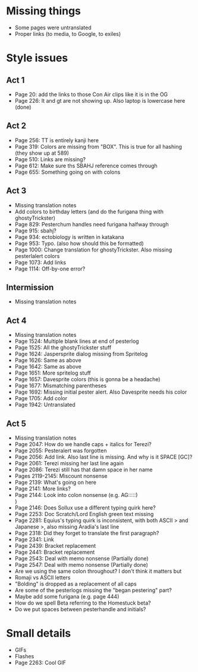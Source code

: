 # Missing things
* Some pages were untranslated
* Proper links (to media, to Google, to exiles)

# Style issues
## Act 1
* Page 20: add the links to those Con Air clips like it is in the OG
* Page 226: lt and gt are not showing up. Also laptop is lowercase here (done)
## Act 2
* Page 256: TT is entirely kanji here
* Page 319: Colors are missing from "BOX". This is true for all hashing (they show up at 589)
* Page 510: Links are missing?
* Page 612: Make sure ths SBAHJ reference comes through
* Page 655: Something going on with colons
## Act 3
* Missing translation notes
* Add colors to birthday letters (and do the furigana thing with ghostyTrickster)
* Page 829: Pesterchum handles need furigana halfway through
* Page 915: sbahj?
* Page 934: ectobiology is written in katakana
* Page 953: Typo. (also how should this be formatted)
* Page 1000: Change translation for ghostyTrickster. Also missing pesterlalert colors
* Page 1073: Add links
* Page 1114: Off-by-one error?
## Intermission
* Missing translation notes
## Act 4
* Missing translation notes
* Page 1524: Multiple blank lines at end of pesterlog
* Page 1525: All the ghostyTrickster stuff
* Page 1624: Jaspersprite dialog missing from Spritelog
* Page 1626: Same as above
* Page 1642: Same as above
* Page 1651: More spritelog stuff
* Page 1657: Davesprite colors (this is gonna be a headache)
* Page 1677: Mismatching parentheses
* Page 1692: Missing initial pester alert. Also Davesprite needs his color
* Page 1705: Add color
* Page 1942: Untranslated
## Act 5
* Missing translation notes
* Page 2047: How do we handle caps + italics for Terezi?
* Page 2055: Pesteralert was forgotten
* Page 2056: Add link. Also last line is missing. And why is it SPACE [GC]?
* Page 2061: Terezi missing her last line again
* Page 2086: Terezi still has that damn space in her name
* Pages 2119-2145: Miscount nonsense
* Page 2139: What's going on here
* Page 2141: More links?
* Page 2144: Look into colon nonsense (e.g. AG:::::)<br />)
* Page 2146: Does Sollux use a different typing quirk here?
* Page 2253: Doc Scratch/Lord English green text missing
* Page 2281: Equius's typing quirk is inconsistent, with both ASCII > and Japanese >, also missing Aradia's last line
* Page 2318: Did they forget to translate the first paragraph?
* Page 2341: Link
* Page 2439: Bracket replacement
* Page 2441: Bracket replacement
* Page 2543: Deal with memo nonsense (Partially done)
* Page 2547: Deal with memo nonsense (Partially done)
* Are we using the same colon throughout? I don't think it matters but
* Romaji vs ASCII letters
* "Bolding" is dropped as a replacement of all caps
* Are some of the pesterlogs missing the "began pestering" part?
* Maybe add some furigana (e.g. page 444)
* How do we spell Beta referring to the Homestuck beta?
* Do we put spaces between pesterhandle and initials?

# Small details
* GIFs
* Flashes
* Page 2263: Cool GIF
